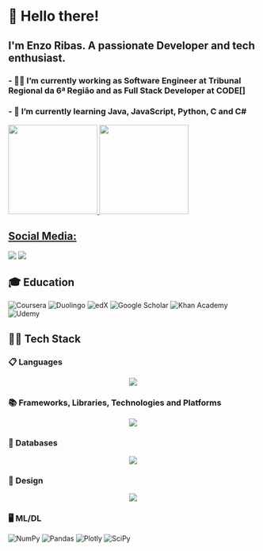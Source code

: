 # 👋 Hello there!
## I'm Enzo Ribas. A passionate Developer and tech enthusiast.
### - 👩‍💻 I’m currently working as Software Engineer at Tribunal Regional da 6ª Região and as Full Stack Developer at CODE[] 
### - 🌱 I’m currently learning Java, JavaScript, Python, C and C#

<div>
<a href="https://github.com/oEnzoRibas">

<!---- <img loading="lazy" height="180em" src="https://github-readme-stats.vercel.app/api/top-langs/?username=oEnzoRibas&exclude_repo=python-datascience&hide=html&layout=compact&langs_count=7&theme=tokyonight"/> WITHOUT PYTHON DS REPO
<img loading="lazy" height="180em" src="https://github-readme-stats.vercel.app/api/top-langs/?username=oEnzoRibas&hide=html,jupyter%20notebook&layout=compact&langs_count=7&theme=tokyonight"/> WITH PYTHON DS REPO
-->
<img loading="lazy" height="180em" src="https://github-readme-stats.vercel.app/api/top-langs/?username=oEnzoRibas&exclude_repo=python-datascience&hide=html,css,jupyter%20notebook,shaderlab&layout=compact&langs_count=7&theme=tokyonight"/>
<img loading="lazy" height="180em" src="https://github-readme-stats.vercel.app/api?username=oEnzoRibas&show_icons=true&theme=tokyonight&include_all_commits=true&count_private=true"/>
</div>

## Social Media:

<div>
<a href="https://instagram.com/ribas_enzo/" target="_blank"><img loading="lazy" src="https://img.shields.io/badge/-Instagram-%23E4405F?style=for-the-badge&logo=instagram&logoColor=white" target="_blank"></a>
<a href="https://www.linkedin.com/in/oenzoribas" target="_blank"><img loading="lazy" src="https://img.shields.io/badge/-LinkedIn-%230077B5?style=for-the-badge&logo=linkedin&logoColor=white" target="_blank"></a>   
</div>


## 🎓 Education

![Coursera](https://img.shields.io/badge/Coursera-%230056D2.svg?style=for-the-badge&logo=Coursera&logoColor=white)
![Duolingo](https://img.shields.io/badge/Duolingo-%234DC730.svg?style=for-the-badge&logo=Duolingo&logoColor=white)
![edX](https://img.shields.io/badge/edX-%2302262B.svg?style=for-the-badge&logo=edX&logoColor=white)
![Google Scholar](https://img.shields.io/badge/Google%20Scholar-4285F4?style=for-the-badge&logo=google-scholar&logoColor=white)
![Khan Academy](https://img.shields.io/badge/KhanAcademy-%2314BF96.svg?style=for-the-badge&logo=KhanAcademy&logoColor=white)
![Udemy](https://img.shields.io/badge/Udemy-A435F0?style=for-the-badge&logo=Udemy&logoColor=white)


## 👨‍💻 Tech Stack

### 📋 Languages
<p align="center">
  <a href="https://skillicons.dev">
    <img src="https://skillicons.dev/icons?i=java,c,cpp,cs,py,ts,js,r,html,css" />
  </a>
</p>

### 📚 Frameworks, Libraries, Technologies and Platforms

<p align="center">
  <a href="https://skillicons.dev">
    <img src="https://skillicons.dev/icons?i=git,github,react,nodejs,spring,maven,dotnet,bootstrap,arduino,docker,postman,unity,anaconda,opencv" />
  </a>
</p>

### 💾 Databases

<p align="center">
  <a href="https://skillicons.dev">
    <img src="https://skillicons.dev/icons?i=firebase,mysql,postgres" />
  </a>
</p>

### 🎨 Design
<p align="center">
  <a href="https://skillicons.dev">
    <img src="https://skillicons.dev/icons?i=figma,ps,ae,ai,pr,blender,autocad" />
  </a>
</p>

### 🖥️ ML/DL
![NumPy](https://img.shields.io/badge/numpy-%23013243.svg?style=for-the-badge&logo=numpy&logoColor=white)
![Pandas](https://img.shields.io/badge/pandas-%23150458.svg?style=for-the-badge&logo=pandas&logoColor=white)
![Plotly](https://img.shields.io/badge/Plotly-%233F4F75.svg?style=for-the-badge&logo=plotly&logoColor=white)
![SciPy](https://img.shields.io/badge/SciPy-%230C55A5.svg?style=for-the-badge&logo=scipy&logoColor=%white)

<!--
**EnzoRibas23/EnzoRibas23** is a ✨ _special_ ✨ repository because its `README.md` (this file) appears on your GitHub profile.

Here are some ideas to get you started:

- 🔭 I’m currently working on ...
- 🌱 I’m currently learning ...
- 👯 I’m looking to collaborate on ...
- 🤔 I’m looking for help with ...
- 💬 Ask me about ...
- 📫 How to reach me: ...
- 😄 Pronouns: ...
- ⚡ Fun fact: ...
-->
